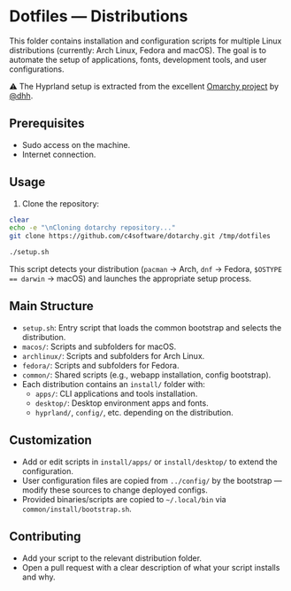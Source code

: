 # Dotfiles — Distributions

This folder contains installation and configuration scripts for multiple Linux distributions (currently: Arch Linux, Fedora and macOS). The goal is to automate the setup of applications, fonts, development tools, and user configurations.

⚠️ The Hyprland setup is extracted from the excellent [Omarchy project](https://omarchy.org/) by [@dhh](https://github.com/dhh).

## Prerequisites

- Sudo access on the machine.
- Internet connection.

## Usage

1. Clone the repository:

```bash
clear
echo -e "\nCloning dotarchy repository..."
git clone https://github.com/c4software/dotarchy.git /tmp/dotfiles

./setup.sh
```

This script detects your distribution (`pacman` → Arch, `dnf` → Fedora, `$OSTYPE == darwin` → macOS) and launches the appropriate setup process.

## Main Structure

- `setup.sh`: Entry script that loads the common bootstrap and selects the distribution.
- `macos/`: Scripts and subfolders for macOS.
- `archlinux/`: Scripts and subfolders for Arch Linux.
- `fedora/`: Scripts and subfolders for Fedora.
- `common/`: Shared scripts (e.g., webapp installation, config bootstrap).
- Each distribution contains an `install/` folder with:
  - `apps/`: CLI applications and tools installation.
  - `desktop/`: Desktop environment apps and fonts.
  - `hyprland/`, `config/`, etc. depending on the distribution.

## Customization

- Add or edit scripts in `install/apps/` or `install/desktop/` to extend the configuration.
- User configuration files are copied from `../config/` by the bootstrap — modify these sources to change deployed configs.
- Provided binaries/scripts are copied to `~/.local/bin` via `common/install/bootstrap.sh`.

## Contributing

- Add your script to the relevant distribution folder.
- Open a pull request with a clear description of what your script installs and why.
